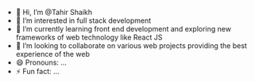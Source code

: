 - 👋 Hi, I’m @Tahir Shaikh 
- 👀 I’m interested in full stack development 
- 🌱 I’m currently learning front end development and exploring new frameworks of web technology like React JS 
- 💞️ I’m looking to collaborate on various web projects providing the best experience of the web
- 😄 Pronouns: ...
- ⚡ Fun fact: ...

<!---
Tahirgith/Tahirgith is a ✨ special ✨ repository because its `README.md` (this file) appears on your GitHub profile.
You can click the Preview link to take a look at your changes.
--->
